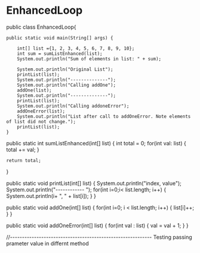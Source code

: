 # EnhancedLoop


public class EnhancedLoop{
	
	public static void main(String[] args) {
		
		int[] list ={1, 2, 3, 4, 5, 6, 7, 8, 9, 10};
		int sum = sumListEnhanced(list);
		System.out.println("Sum of elements in list: " + sum);
		
		System.out.println("Original List");
		printList(list);
		System.out.println("--------------");
		System.out.println("Calling addOne");
		addOne(list);
		System.out.println("--------------");
		printList(list);
		System.out.println("Calling addoneError");
		addOneError(list);
		System.out.println("List after call to addOneError. Note elements of list did not change.");
		printList(list);
	}




public static int sumListEnhanced(int[] list)
{
	int total = 0;
	for(int val: list) {
		total += val;
	}
	
	return total;
}

public static void printList(int[] list)
{
	System.out.println("index, value");
	System.out.println("------------ ");
	for(int i=0;i< list.length; i++)
	{
		System.out.println(i+ ", " + list[i]);
	}
}

public static void addOne(int[] list) {
	for(int i=0; i < list.length; i++) {
		list[i]++;
	}
}

public static void addOneError(int[] list)
{	for(int val : list)
	{	val = val + 1;
	}
}



//-----------------------------------------------------------
Testing passing prameter value in differnt method



